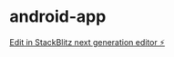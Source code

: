 # android-app

[Edit in StackBlitz next generation editor ⚡️](https://stackblitz.com/~/github.com/TeacherGhostly/android-app)